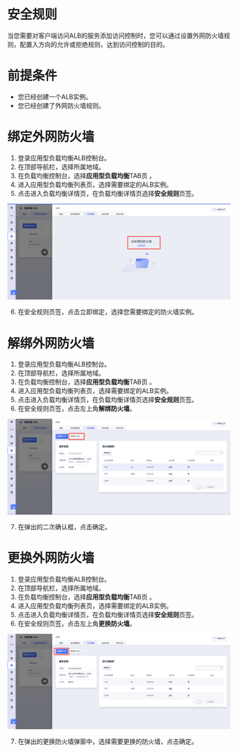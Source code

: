 # 安全规则

当您需要对客户端访问ALB的服务添加访问控制时，您可以通过设置外网防火墙规则，配置入方向的允许或拒绝规则，达到访问控制的目的。

# 前提条件

- 您已经创建一个ALB实例。
- 您已经创建了外网防火墙规则。

# 绑定外网防火墙

1. 登录应用型负载均衡ALB控制台。
2. 在顶部导航栏，选择所属地域。
3. 在负载均衡控制台，选择**应用型负载均衡**TAB页 。
4. 进入应用型负载均衡列表页，选择需要绑定的ALB实例。
5. 点击进入负载均衡详情页，在负载均衡详情页选择**安全规则**页签。

![1713869802400](/images/1713869802400.png)

6. 在安全规则页签，点击立即绑定，选择您需要绑定的防火墙实例。

# 解绑外网防火墙

1. 登录应用型负载均衡ALB控制台。
2. 在顶部导航栏，选择所属地域。
3. 在负载均衡控制台，选择**应用型负载均衡**TAB页 。
4. 进入应用型负载均衡列表页，选择需要绑定的ALB实例。
5. 点击进入负载均衡详情页，在负载均衡详情页选择**安全规则**页签。
6. 在安全规则页签，点击左上角**解绑防火墙**。

![1713869844940](/images/1713869844940.png)

7. 在弹出的二次确认框，点击确定。

# 更换外网防火墙

1. 登录应用型负载均衡ALB控制台。
2. 在顶部导航栏，选择所属地域。
3. 在负载均衡控制台，选择**应用型负载均衡**TAB页 。
4. 进入应用型负载均衡列表页，选择需要绑定的ALB实例。
5. 点击进入负载均衡详情页，在负载均衡详情页选择**安全规则**页签。
6. 在安全规则页签，点击左上角**更换防火墙**。

![1713869870715](/images/1713869870715.png)

7. 在弹出的更换防火墙弹窗中，选择需要更换的防火墙，点击确定。